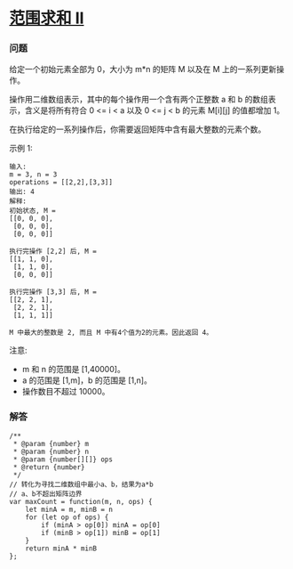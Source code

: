 # [范围求和 II](https://leetcode-cn.com/problems/range-addition-ii)

### 问题

给定一个初始元素全部为 0，大小为 m*n 的矩阵 M 以及在 M 上的一系列更新操作。

操作用二维数组表示，其中的每个操作用一个含有两个正整数 a 和 b 的数组表示，含义是将所有符合 0 <= i < a 以及 0 <= j < b 的元素 M[i][j] 的值都增加 1。

在执行给定的一系列操作后，你需要返回矩阵中含有最大整数的元素个数。

示例 1:

```
输入:
m = 3, n = 3
operations = [[2,2],[3,3]]
输出: 4
解释:
初始状态, M =
[[0, 0, 0],
 [0, 0, 0],
 [0, 0, 0]]

执行完操作 [2,2] 后, M =
[[1, 1, 0],
 [1, 1, 0],
 [0, 0, 0]]

执行完操作 [3,3] 后, M =
[[2, 2, 1],
 [2, 2, 1],
 [1, 1, 1]]

M 中最大的整数是 2, 而且 M 中有4个值为2的元素。因此返回 4。
```
注意:

* m 和 n 的范围是 [1,40000]。
* a 的范围是 [1,m]，b 的范围是 [1,n]。
* 操作数目不超过 10000。


### 解答

```
/**
 * @param {number} m
 * @param {number} n
 * @param {number[][]} ops
 * @return {number}
 */
// 转化为寻找二维数组中最小a、b，结果为a*b
// a、b不超出矩阵边界
var maxCount = function(m, n, ops) {
    let minA = m, minB = n
    for (let op of ops) {
        if (minA > op[0]) minA = op[0]
        if (minB > op[1]) minB = op[1]
    }
    return minA * minB
};
```
